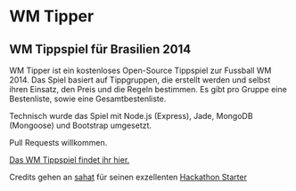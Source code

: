 # WM Tipper

## WM Tippspiel für Brasilien 2014

WM Tipper ist ein kostenloses Open-Source Tippspiel zur Fussball WM 2014.
Das Spiel basiert auf Tippgruppen, die erstellt werden und selbst ihren Einsatz, den Preis und die Regeln bestimmen.
Es gibt pro Gruppe eine Bestenliste, sowie eine Gesamtbestenliste.

Technisch wurde das Spiel mit Node.js (Express), Jade, MongoDB (Mongoose) und Bootstrap umgesetzt.

Pull Requests willkommen.

[Das WM Tippspiel findet ihr hier.](http://www.wm-tipper.de)

Credits gehen an [sahat](https://github.com/sahat) für seinen exzellenten [Hackathon Starter](https://github.com/sahat/hackathon-starter)